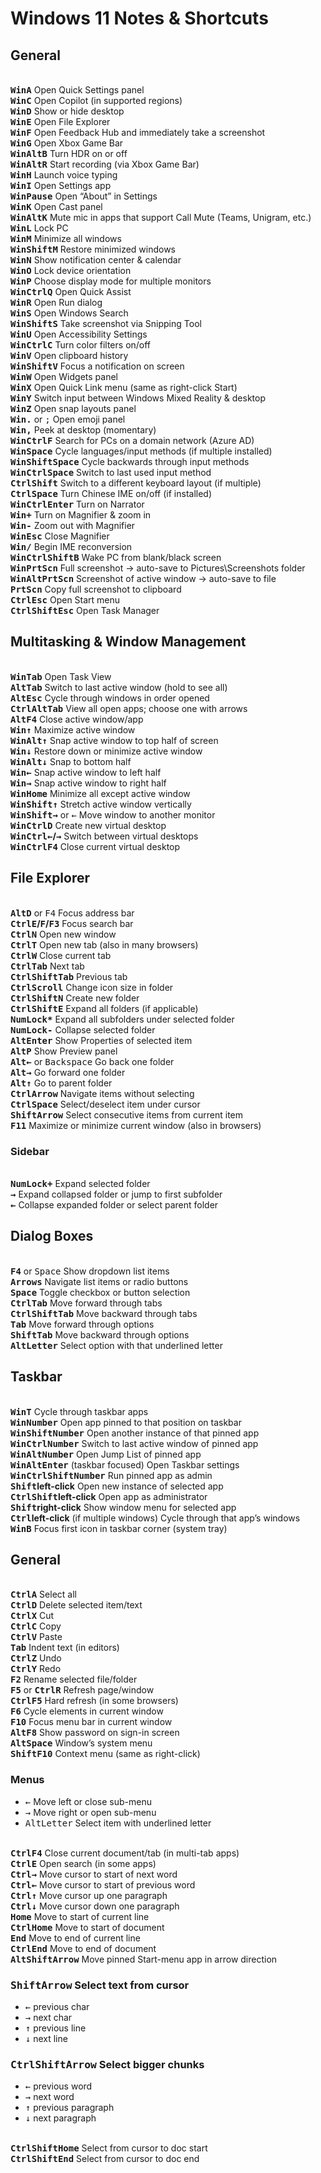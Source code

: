 # Windows 11 Notes & Shortcuts

## General

<br>**<kbd>Win</kbd><kbd>A</kbd>** Open Quick Settings panel
<br>**<kbd>Win</kbd><kbd>C</kbd>** Open Copilot (in supported regions)
<br>**<kbd>Win</kbd><kbd>D</kbd>** Show or hide desktop
<br>**<kbd>Win</kbd><kbd>E</kbd>** Open File Explorer
<br>**<kbd>Win</kbd><kbd>F</kbd>** Open Feedback Hub and immediately take a screenshot
<br>**<kbd>Win</kbd><kbd>G</kbd>** Open Xbox Game Bar
<br>**<kbd>Win</kbd><kbd>Alt</kbd><kbd>B</kbd>** Turn HDR on or off
<br>**<kbd>Win</kbd><kbd>Alt</kbd><kbd>R</kbd>** Start recording (via Xbox Game Bar)
<br>**<kbd>Win</kbd><kbd>H</kbd>** Launch voice typing
<br>**<kbd>Win</kbd><kbd>I</kbd>** Open Settings app
<br>**<kbd>Win</kbd><kbd>Pause</kbd>** Open “About” in Settings
<br>**<kbd>Win</kbd><kbd>K</kbd>** Open Cast panel
<br>**<kbd>Win</kbd><kbd>Alt</kbd><kbd>K</kbd>** Mute mic in apps that support Call Mute (Teams, Unigram, etc.)
<br>**<kbd>Win</kbd><kbd>L</kbd>** Lock PC
<br>**<kbd>Win</kbd><kbd>M</kbd>** Minimize all windows
<br>**<kbd>Win</kbd><kbd>Shift</kbd><kbd>M</kbd>** Restore minimized windows
<br>**<kbd>Win</kbd><kbd>N</kbd>** Show notification center & calendar
<br>**<kbd>Win</kbd><kbd>O</kbd>** Lock device orientation
<br>**<kbd>Win</kbd><kbd>P</kbd>** Choose display mode for multiple monitors
<br>**<kbd>Win</kbd><kbd>Ctrl</kbd><kbd>Q</kbd>** Open Quick Assist
<br>**<kbd>Win</kbd><kbd>R</kbd>** Open Run dialog
<br>**<kbd>Win</kbd><kbd>S</kbd>** Open Windows Search
<br>**<kbd>Win</kbd><kbd>Shift</kbd><kbd>S</kbd>** Take screenshot via Snipping Tool
<br>**<kbd>Win</kbd><kbd>U</kbd>** Open Accessibility Settings
<br>**<kbd>Win</kbd><kbd>Ctrl</kbd><kbd>C</kbd>** Turn color filters on/off
<br>**<kbd>Win</kbd><kbd>V</kbd>** Open clipboard history
<br>**<kbd>Win</kbd><kbd>Shift</kbd><kbd>V</kbd>** Focus a notification on screen
<br>**<kbd>Win</kbd><kbd>W</kbd>** Open Widgets panel
<br>**<kbd>Win</kbd><kbd>X</kbd>** Open Quick Link menu (same as right-click Start)
<br>**<kbd>Win</kbd><kbd>Y</kbd>** Switch input between Windows Mixed Reality & desktop
<br>**<kbd>Win</kbd><kbd>Z</kbd>** Open snap layouts panel
<br>**<kbd>Win</kbd><kbd>.</kbd>** or <kbd>;</kbd> Open emoji panel
<br>**<kbd>Win</kbd><kbd>,</kbd>** Peek at desktop (momentary)
<br>**<kbd>Win</kbd><kbd>Ctrl</kbd><kbd>F</kbd>** Search for PCs on a domain network (Azure AD)
<br>**<kbd>Win</kbd><kbd>Space</kbd>** Cycle languages/input methods (if multiple installed)
<br>**<kbd>Win</kbd><kbd>Shift</kbd><kbd>Space</kbd>** Cycle backwards through input methods
<br>**<kbd>Win</kbd><kbd>Ctrl</kbd><kbd>Space</kbd>** Switch to last used input method
<br>**<kbd>Ctrl</kbd><kbd>Shift</kbd>** Switch to a different keyboard layout (if multiple)
<br>**<kbd>Ctrl</kbd><kbd>Space</kbd>** Turn Chinese IME on/off (if installed)
<br>**<kbd>Win</kbd><kbd>Ctrl</kbd><kbd>Enter</kbd>** Turn on Narrator
<br>**<kbd>Win</kbd><kbd>+</kbd>** Turn on Magnifier & zoom in
<br>**<kbd>Win</kbd><kbd>-</kbd>** Zoom out with Magnifier
<br>**<kbd>Win</kbd><kbd>Esc</kbd>** Close Magnifier
<br>**<kbd>Win</kbd><kbd>/</kbd>** Begin IME reconversion
<br>**<kbd>Win</kbd><kbd>Ctrl</kbd><kbd>Shift</kbd><kbd>B</kbd>** Wake PC from blank/black screen
<br>**<kbd>Win</kbd><kbd>PrtScn</kbd>** Full screenshot → auto-save to Pictures\Screenshots folder
<br>**<kbd>Win</kbd><kbd>Alt</kbd><kbd>PrtScn</kbd>** Screenshot of active window → auto-save to file
<br>**<kbd>PrtScn</kbd>** Copy full screenshot to clipboard
<br>**<kbd>Ctrl</kbd><kbd>Esc</kbd>** Open Start menu
<br>**<kbd>Ctrl</kbd><kbd>Shift</kbd><kbd>Esc</kbd>** Open Task Manager

## Multitasking & Window Management

<br>**<kbd>Win</kbd><kbd>Tab</kbd>** Open Task View
<br>**<kbd>Alt</kbd><kbd>Tab</kbd>** Switch to last active window (hold to see all)
<br>**<kbd>Alt</kbd><kbd>Esc</kbd>** Cycle through windows in order opened
<br>**<kbd>Ctrl</kbd><kbd>Alt</kbd><kbd>Tab</kbd>** View all open apps; choose one with arrows
<br>**<kbd>Alt</kbd><kbd>F4</kbd>** Close active window/app
<br>**<kbd>Win</kbd><kbd>↑</kbd>** Maximize active window
<br>**<kbd>Win</kbd><kbd>Alt</kbd><kbd>↑</kbd>** Snap active window to top half of screen
<br>**<kbd>Win</kbd><kbd>↓</kbd>** Restore down or minimize active window
<br>**<kbd>Win</kbd><kbd>Alt</kbd><kbd>↓</kbd>** Snap to bottom half
<br>**<kbd>Win</kbd><kbd>←</kbd>** Snap active window to left half
<br>**<kbd>Win</kbd><kbd>→</kbd>** Snap active window to right half
<br>**<kbd>Win</kbd><kbd>Home</kbd>** Minimize all except active window
<br>**<kbd>Win</kbd><kbd>Shift</kbd><kbd>↑</kbd>** Stretch active window vertically
<br>**<kbd>Win</kbd><kbd>Shift</kbd><kbd>→</kbd>** or <kbd>←</kbd> Move window to another monitor
<br>**<kbd>Win</kbd><kbd>Ctrl</kbd><kbd>D</kbd>** Create new virtual desktop
<br>**<kbd>Win</kbd><kbd>Ctrl</kbd><kbd>←</kbd>/<kbd>→</kbd>** Switch between virtual desktops
<br>**<kbd>Win</kbd><kbd>Ctrl</kbd><kbd>F4</kbd>** Close current virtual desktop

## File Explorer

<br>**<kbd>Alt</kbd><kbd>D</kbd>** or <kbd>F4</kbd> Focus address bar
<br>**<kbd>Ctrl</kbd><kbd>E</kbd>/<kbd>F</kbd>/<kbd>F3</kbd>** Focus search bar
<br>**<kbd>Ctrl</kbd><kbd>N</kbd>** Open new window
<br>**<kbd>Ctrl</kbd><kbd>T</kbd>** Open new tab (also in many browsers)
<br>**<kbd>Ctrl</kbd><kbd>W</kbd>** Close current tab
<br>**<kbd>Ctrl</kbd><kbd>Tab</kbd>** Next tab
<br>**<kbd>Ctrl</kbd><kbd>Shift</kbd><kbd>Tab</kbd>** Previous tab
<br>**<kbd>Ctrl</kbd><kbd>Scroll</kbd>** Change icon size in folder
<br>**<kbd>Ctrl</kbd><kbd>Shift</kbd><kbd>N</kbd>** Create new folder
<br>**<kbd>Ctrl</kbd><kbd>Shift</kbd><kbd>E</kbd>** Expand all folders (if applicable)
<br>**<kbd>NumLock</kbd><kbd>*</kbd>** Expand all subfolders under selected folder
<br>**<kbd>NumLock</kbd><kbd>-</kbd>** Collapse selected folder
<br>**<kbd>Alt</kbd><kbd>Enter</kbd>** Show Properties of selected item
<br>**<kbd>Alt</kbd><kbd>P</kbd>** Show Preview panel
<br>**<kbd>Alt</kbd><kbd>←</kbd>** or <kbd>Backspace</kbd> Go back one folder
<br>**<kbd>Alt</kbd><kbd>→</kbd>** Go forward one folder
<br>**<kbd>Alt</kbd><kbd>↑</kbd>** Go to parent folder
<br>**<kbd>Ctrl</kbd><kbd>Arrow</kbd>** Navigate items without selecting
<br>**<kbd>Ctrl</kbd><kbd>Space</kbd>** Select/deselect item under cursor
<br>**<kbd>Shift</kbd><kbd>Arrow</kbd>** Select consecutive items from current item
<br>**<kbd>F11</kbd>** Maximize or minimize current window (also in browsers)

### Sidebar

<br>**<kbd>NumLock</kbd><kbd>+</kbd>** Expand selected folder
<br>**<kbd>→</kbd>** Expand collapsed folder or jump to first subfolder
<br>**<kbd>←</kbd>** Collapse expanded folder or select parent folder

## Dialog Boxes

<br>**<kbd>F4</kbd>** or <kbd>Space</kbd> Show dropdown list items
<br>**<kbd>Arrows</kbd>** Navigate list items or radio buttons
<br>**<kbd>Space</kbd>** Toggle checkbox or button selection
<br>**<kbd>Ctrl</kbd><kbd>Tab</kbd>** Move forward through tabs
<br>**<kbd>Ctrl</kbd><kbd>Shift</kbd><kbd>Tab</kbd>** Move backward through tabs
<br>**<kbd>Tab</kbd>** Move forward through options
<br>**<kbd>Shift</kbd><kbd>Tab</kbd>** Move backward through options
<br>**<kbd>Alt</kbd><kbd>Letter</kbd>** Select option with that underlined letter

## Taskbar

<br>**<kbd>Win</kbd><kbd>T</kbd>** Cycle through taskbar apps
<br>**<kbd>Win</kbd><kbd>Number</kbd>** Open app pinned to that position on taskbar
<br>**<kbd>Win</kbd><kbd>Shift</kbd><kbd>Number</kbd>** Open another instance of that pinned app
<br>**<kbd>Win</kbd><kbd>Ctrl</kbd><kbd>Number</kbd>** Switch to last active window of pinned app
<br>**<kbd>Win</kbd><kbd>Alt</kbd><kbd>Number</kbd>** Open Jump List of pinned app
<br>**<kbd>Win</kbd><kbd>Alt</kbd><kbd>Enter</kbd>** (taskbar focused) Open Taskbar settings
<br>**<kbd>Win</kbd><kbd>Ctrl</kbd><kbd>Shift</kbd><kbd>Number</kbd>** Run pinned app as admin
<br>**<kbd>Shift</kbd>left-click** Open new instance of selected app
<br>**<kbd>Ctrl</kbd><kbd>Shift</kbd>left-click** Open app as administrator
<br>**<kbd>Shift</kbd>right-click** Show window menu for selected app
<br>**<kbd>Ctrl</kbd>left-click** (if multiple windows) Cycle through that app’s windows
<br>**<kbd>Win</kbd><kbd>B</kbd>** Focus first icon in taskbar corner (system tray)

## General

<br>**<kbd>Ctrl</kbd><kbd>A</kbd>** Select all
<br>**<kbd>Ctrl</kbd><kbd>D</kbd>** Delete selected item/text
<br>**<kbd>Ctrl</kbd><kbd>X</kbd>** Cut
<br>**<kbd>Ctrl</kbd><kbd>C</kbd>** Copy
<br>**<kbd>Ctrl</kbd><kbd>V</kbd>** Paste
<br>**<kbd>Tab</kbd>** Indent text (in editors)
<br>**<kbd>Ctrl</kbd><kbd>Z</kbd>** Undo
<br>**<kbd>Ctrl</kbd><kbd>Y</kbd>** Redo
<br>**<kbd>F2</kbd>** Rename selected file/folder
<br>**<kbd>F5</kbd>** or **<kbd>Ctrl</kbd><kbd>R</kbd>** Refresh page/window
<br>**<kbd>Ctrl</kbd><kbd>F5</kbd>** Hard refresh (in some browsers)
<br>**<kbd>F6</kbd>** Cycle elements in current window
<br>**<kbd>F10</kbd>** Focus menu bar in current window
<br>**<kbd>Alt</kbd><kbd>F8</kbd>** Show password on sign-in screen
<br>**<kbd>Alt</kbd><kbd>Space</kbd>** Window’s system menu
<br>**<kbd>Shift</kbd><kbd>F10</kbd>** Context menu (same as right-click)

### Menus

- <kbd>←</kbd> Move left or close sub-menu
- <kbd>→</kbd> Move right or open sub-menu
- <kbd>Alt</kbd><kbd>Letter</kbd> Select item with underlined letter

<br>**<kbd>Ctrl</kbd><kbd>F4</kbd>** Close current document/tab (in multi-tab apps)
<br>**<kbd>Ctrl</kbd><kbd>E</kbd>** Open search (in some apps)
<br>**<kbd>Ctrl</kbd><kbd>→</kbd>** Move cursor to start of next word
<br>**<kbd>Ctrl</kbd><kbd>←</kbd>** Move cursor to start of previous word
<br>**<kbd>Ctrl</kbd><kbd>↑</kbd>** Move cursor up one paragraph
<br>**<kbd>Ctrl</kbd><kbd>↓</kbd>** Move cursor down one paragraph
<br>**<kbd>Home</kbd>** Move to start of current line
<br>**<kbd>Ctrl</kbd><kbd>Home</kbd>** Move to start of document
<br>**<kbd>End</kbd>** Move to end of current line
<br>**<kbd>Ctrl</kbd><kbd>End</kbd>** Move to end of document
<br>**<kbd>Alt</kbd><kbd>Shift</kbd><kbd>Arrow</kbd>** Move pinned Start-menu app in arrow direction

### **<kbd>Shift</kbd><kbd>Arrow</kbd>** Select text from cursor

- <kbd>←</kbd> previous char
- <kbd>→</kbd> next char
- <kbd>↑</kbd> previous line
- <kbd>↓</kbd> next line

### <kbd>Ctrl</kbd><kbd>Shift</kbd><kbd>Arrow</kbd> Select bigger chunks

- <kbd>←</kbd> previous word
- <kbd>→</kbd> next word
- <kbd>↑</kbd> previous paragraph
- <kbd>↓</kbd> next paragraph

<br>**<kbd>Ctrl</kbd><kbd>Shift</kbd><kbd>Home</kbd>** Select from cursor to doc start
<br>**<kbd>Ctrl</kbd><kbd>Shift</kbd><kbd>End</kbd>** Select from cursor to doc end
